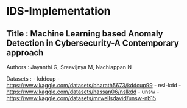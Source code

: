 # IDS-Implementation

## Title : Machine Learning based Anomaly Detection in Cybersecurity-A Contemporary approach

Authors : Jayanthi G, Sreevijnya M, Nachiappan N

Datasets : 
      - kddcup - https://www.kaggle.com/datasets/bharath5673/kddcup99
      - nsl-kdd - https://www.kaggle.com/datasets/hassan06/nslkdd
      - unsw - https://www.kaggle.com/datasets/mrwellsdavid/unsw-nb15
